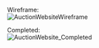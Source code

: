 Wireframe: <br/>
![AuctionWebsiteWireframe](https://user-images.githubusercontent.com/91759734/164336813-aac795c2-ceff-41c0-9128-a96780ce1234.PNG)

Completed: <br/>
![AuctionWebsite_Completed](https://user-images.githubusercontent.com/91759734/164336840-76270708-c86e-49dc-9d03-d3fa834627a1.jpg)
